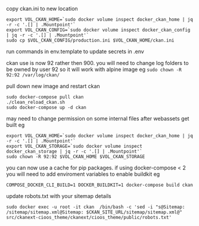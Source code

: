 copy ckan.ini to new location
```
export VOL_CKAN_HOME=`sudo docker volume inspect docker_ckan_home | jq -r -c '.[] | .Mountpoint'`
export VOL_CKAN_CONFIG=`sudo docker volume inspect docker_ckan_config | jq -r -c '.[] | .Mountpoint'`
sudo cp $VOL_CKAN_CONFIG/production.ini $VOL_CKAN_HOME/ckan.ini
```
run commands in env.template to update secrets in .env

<!-- add `ckan.cache_expires = 604800` and `ckan.cache_enabled = True` to ckan.ini  file -->

ckan use is now 92 rather then 900. you will need to change log folders to be owned by user 92 so it will work with alpine image
eg `sudo chown -R 92:92 /var/log/ckan/`

pull down new image and restart ckan
```
sudo docker-compose pull ckan
./clean_reload_ckan.sh
sudo docker-compose up -d ckan
```

may need to change permission on some internal files after webassets get built
eg
```
export VOL_CKAN_HOME=`sudo docker volume inspect docker_ckan_home | jq -r -c '.[] | .Mountpoint'`
export VOL_CKAN_STORAGE=`sudo docker volume inspect docker_ckan_storage | jq -r -c '.[] | .Mountpoint'`
sudo chown -R 92:92 $VOL_CKAN_HOME $VOL_CKAN_STORAGE
```

you can now use a cache for pip packages. if using docker-compose < 2 you will need to add enviroment variables to enable buildkit
eg
```
COMPOSE_DOCKER_CLI_BUILD=1 DOCKER_BUILDKIT=1 docker-compose build ckan
```


update robots.txt with your sitemap details
```
sudo docker exec -u root -it ckan  /bin/bash -c 'sed -i "s@Sitemap: /sitemap/sitemap.xml@Sitemap: $CKAN_SITE_URL/sitemap/sitemap.xml@" src/ckanext-cioos_theme/ckanext/cioos_theme/public/robots.txt'
```